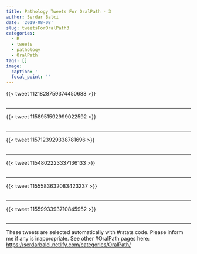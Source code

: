 ```yaml
---
title: Pathology Tweets For OralPath - 3
author: Serdar Balci
date: '2019-08-08'
slug: tweetsForOralPath3
categories:
  - R
  - tweets
  - pathology
  - OralPath
tags: []
image:
  caption: ''
  focal_point: ''
---
```



{{< tweet 1121828759374450688 >}}
<br>
<br>
<hr>
{{< tweet 1158951592999022592 >}}
<br>
<br>
<hr>
{{< tweet 1157123929338781696 >}}
<br>
<br>
<hr>
{{< tweet 1154802223337136133 >}}
<br>
<br>
<hr>
{{< tweet 1155583632083423237 >}}
<br>
<br>
<hr>
{{< tweet 1155993393710845952 >}}
<br>
<br>
<hr>


These tweets are selected automatically with #rstats code. Please inform me if any is inappropriate.
See other #OralPath pages here: https://serdarbalci.netlify.com/categories/OralPath/
